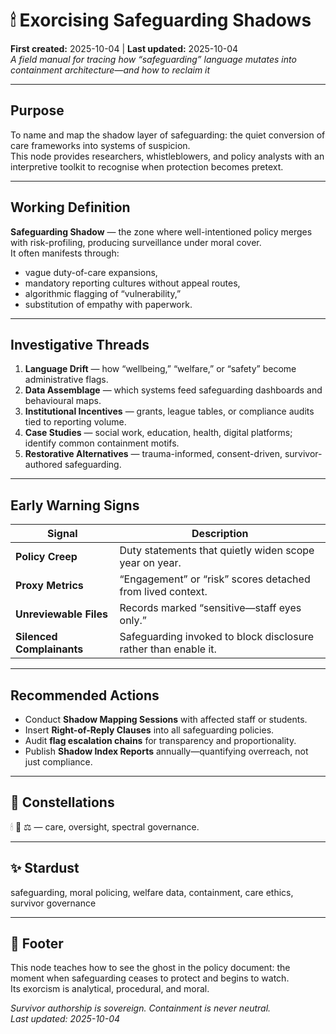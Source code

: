 # 🕯 Exorcising Safeguarding Shadows  
**First created:** 2025-10-04 | **Last updated:** 2025-10-04  
*A field manual for tracing how “safeguarding” language mutates into containment architecture—and how to reclaim it*

---

## Purpose
To name and map the shadow layer of safeguarding: the quiet conversion of care frameworks into systems of suspicion.  
This node provides researchers, whistleblowers, and policy analysts with an interpretive toolkit to recognise when protection becomes pretext.

---

## Working Definition
**Safeguarding Shadow** — the zone where well-intentioned policy merges with risk-profiling, producing surveillance under moral cover.  
It often manifests through:
- vague duty-of-care expansions,  
- mandatory reporting cultures without appeal routes,  
- algorithmic flagging of “vulnerability,”  
- substitution of empathy with paperwork.

---

## Investigative Threads
1. **Language Drift** — how “wellbeing,” “welfare,” or “safety” become administrative flags.  
2. **Data Assemblage** — which systems feed safeguarding dashboards and behavioural maps.  
3. **Institutional Incentives** — grants, league tables, or compliance audits tied to reporting volume.  
4. **Case Studies** — social work, education, health, digital platforms; identify common containment motifs.  
5. **Restorative Alternatives** — trauma-informed, consent-driven, survivor-authored safeguarding.

---

## Early Warning Signs
| Signal | Description |
|--------|--------------|
| **Policy Creep** | Duty statements that quietly widen scope year on year. |
| **Proxy Metrics** | “Engagement” or “risk” scores detached from lived context. |
| **Unreviewable Files** | Records marked “sensitive—staff eyes only.” |
| **Silenced Complainants** | Safeguarding invoked to block disclosure rather than enable it. |

---

## Recommended Actions
- Conduct **Shadow Mapping Sessions** with affected staff or students.  
- Insert **Right-of-Reply Clauses** into all safeguarding policies.  
- Audit **flag escalation chains** for transparency and proportionality.  
- Publish **Shadow Index Reports** annually—quantifying overreach, not just compliance.

---

## 🌌 Constellations
🕯 🧿 ⚖️ — care, oversight, spectral governance.

---

## ✨ Stardust
safeguarding, moral policing, welfare data, containment, care ethics, survivor governance

---

## 🏮 Footer
This node teaches how to see the ghost in the policy document: the moment when safeguarding ceases to protect and begins to watch.  
Its exorcism is analytical, procedural, and moral.

*Survivor authorship is sovereign. Containment is never neutral.*  
_Last updated: 2025-10-04_
